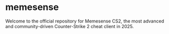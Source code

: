 # memesense
Welcome to the official repository for Memesense CS2, the most advanced and community-driven Counter-Strike 2 cheat client in 2025.
